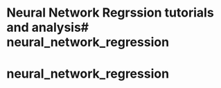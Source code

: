# Neural Network Regrssion tutorials and analysis# neural_network_regression
# neural_network_regression

